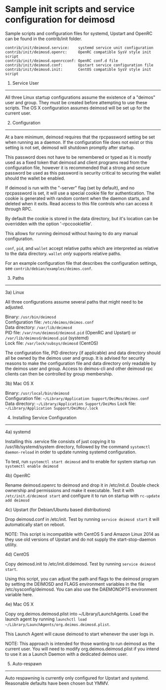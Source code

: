 Sample init scripts and service configuration for deimosd
==========================================================

Sample scripts and configuration files for systemd, Upstart and OpenRC
can be found in the contrib/init folder.

    contrib/init/deimosd.service:    systemd service unit configuration
    contrib/init/deimosd.openrc:     OpenRC compatible SysV style init script
    contrib/init/deimosd.openrcconf: OpenRC conf.d file
    contrib/init/deimosd.conf:       Upstart service configuration file
    contrib/init/deimosd.init:       CentOS compatible SysV style init script

1. Service User
---------------------------------

All three Linux startup configurations assume the existence of a "deimos" user
and group.  They must be created before attempting to use these scripts.
The OS X configuration assumes deimosd will be set up for the current user.

2. Configuration
---------------------------------

At a bare minimum, deimosd requires that the rpcpassword setting be set
when running as a daemon.  If the configuration file does not exist or this
setting is not set, deimosd will shutdown promptly after startup.

This password does not have to be remembered or typed as it is mostly used
as a fixed token that deimosd and client programs read from the configuration
file, however it is recommended that a strong and secure password be used
as this password is security critical to securing the wallet should the
wallet be enabled.

If deimosd is run with the "-server" flag (set by default), and no rpcpassword is set,
it will use a special cookie file for authentication. The cookie is generated with random
content when the daemon starts, and deleted when it exits. Read access to this file
controls who can access it through RPC.

By default the cookie is stored in the data directory, but it's location can be overridden
with the option '-rpccookiefile'.

This allows for running deimosd without having to do any manual configuration.

`conf`, `pid`, and `wallet` accept relative paths which are interpreted as
relative to the data directory. `wallet` *only* supports relative paths.

For an example configuration file that describes the configuration settings,
see `contrib/debian/examples/deimos.conf`.

3. Paths
---------------------------------

3a) Linux

All three configurations assume several paths that might need to be adjusted.

Binary:              `/usr/bin/deimosd`  
Configuration file:  `/etc/deimos/deimos.conf`  
Data directory:      `/var/lib/deimosd`  
PID file:            `/var/run/deimosd/deimosd.pid` (OpenRC and Upstart) or `/var/lib/deimosd/deimosd.pid` (systemd)  
Lock file:           `/var/lock/subsys/deimosd` (CentOS)  

The configuration file, PID directory (if applicable) and data directory
should all be owned by the deimos user and group.  It is advised for security
reasons to make the configuration file and data directory only readable by the
deimos user and group.  Access to deimos-cli and other deimosd rpc clients
can then be controlled by group membership.

3b) Mac OS X

Binary:              `/usr/local/bin/deimosd`  
Configuration file:  `~/Library/Application Support/DeiMos/deimos.conf`  
Data directory:      `~/Library/Application Support/DeiMos`
Lock file:           `~/Library/Application Support/DeiMos/.lock`

4. Installing Service Configuration
-----------------------------------

4a) systemd

Installing this .service file consists of just copying it to
/usr/lib/systemd/system directory, followed by the command
`systemctl daemon-reload` in order to update running systemd configuration.

To test, run `systemctl start deimosd` and to enable for system startup run
`systemctl enable deimosd`

4b) OpenRC

Rename deimosd.openrc to deimosd and drop it in /etc/init.d.  Double
check ownership and permissions and make it executable.  Test it with
`/etc/init.d/deimosd start` and configure it to run on startup with
`rc-update add deimosd`

4c) Upstart (for Debian/Ubuntu based distributions)

Drop deimosd.conf in /etc/init.  Test by running `service deimosd start`
it will automatically start on reboot.

NOTE: This script is incompatible with CentOS 5 and Amazon Linux 2014 as they
use old versions of Upstart and do not supply the start-stop-daemon utility.

4d) CentOS

Copy deimosd.init to /etc/init.d/deimosd. Test by running `service deimosd start`.

Using this script, you can adjust the path and flags to the deimosd program by
setting the DEIMOSD and FLAGS environment variables in the file
/etc/sysconfig/deimosd. You can also use the DAEMONOPTS environment variable here.

4e) Mac OS X

Copy org.deimos.deimosd.plist into ~/Library/LaunchAgents. Load the launch agent by
running `launchctl load ~/Library/LaunchAgents/org.deimos.deimosd.plist`.

This Launch Agent will cause deimosd to start whenever the user logs in.

NOTE: This approach is intended for those wanting to run deimosd as the current user.
You will need to modify org.deimos.deimosd.plist if you intend to use it as a
Launch Daemon with a dedicated deimos user.

5. Auto-respawn
-----------------------------------

Auto respawning is currently only configured for Upstart and systemd.
Reasonable defaults have been chosen but YMMV.

